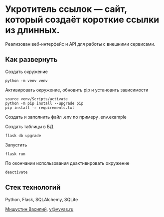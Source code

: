 # Укротитель ссылок — сайт, который создаёт короткие ссылки из длинных.
Реализован веб-интерфейс и API для работы с внешними сервисами.

## Как развернуть  

Создать окружение  
```  
python -m venv venv  
```  

Активировать окружение, обновить pip и установить зависимости  
```  
source venv/Scripts/activate  
python -m pip install --upgrade pip  
pip install -r requirements.txt  
```  

Создать и заполнить файл .env по примеру .env.example  

Создать таблицы в БД  
```  
flask db upgrade  
```  

Запустить  
```  
flask run  
```  

По окончании использования деактивировать окружение  
```  
deactivate  
```  

## Стек технологий  
Python, Flask, SQLAlchemy, SQLite  

[Мишустин Василий](https://github.com/vvvas), v@vvvas.ru  
